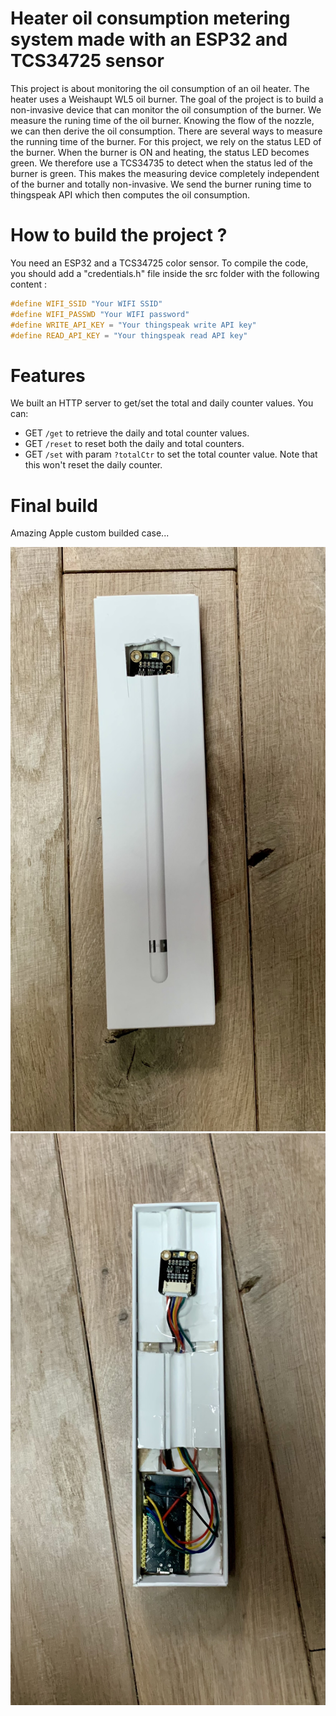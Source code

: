 # Heater oil consumption metering system made with an ESP32 and TCS34725 sensor

This project is about monitoring the oil consumption of an oil heater. The heater uses a Weishaupt WL5 oil burner. The goal of the project is to build a non-invasive device that can monitor the oil consumption of the burner. We measure the runing time of the oil burner. Knowing the flow of the nozzle, we can then derive the oil consumption.
There are several ways to measure the running time of the burner. For this project, we rely on the status LED of the burner. When the burner is ON and heating, the status LED becomes green. We therefore use a TCS34735 to detect when the status led of the burner is green. This makes the measuring device completely independent of the burner and totally non-invasive.
We send the burner runing time to thingspeak API which then computes the oil consumption.

# How to build the project ?

You need an ESP32 and a TCS34725 color sensor.
To compile the code, you should add a "credentials.h" file inside the src folder with the following content :

```c
#define WIFI_SSID "Your WIFI SSID"
#define WIFI_PASSWD "Your WIFI password"
#define WRITE_API_KEY = "Your thingspeak write API key"
#define READ_API_KEY = "Your thingspeak read API key"
```

# Features

We built an HTTP server to get/set the total and daily counter values. 
You can:
- GET `/get` to retrieve the daily and total counter values.
- GET `/reset` to reset both the daily and total counters.
- GET `/set` with param `?totalCtr` to set the total counter value. Note that this won't reset the daily counter.

# Final build

Amazing Apple custom builded case...

![case_closed](pics/oil_monitor_case_1.jpg)
![case_open](pics/oil_monitor_case_2.jpg)
